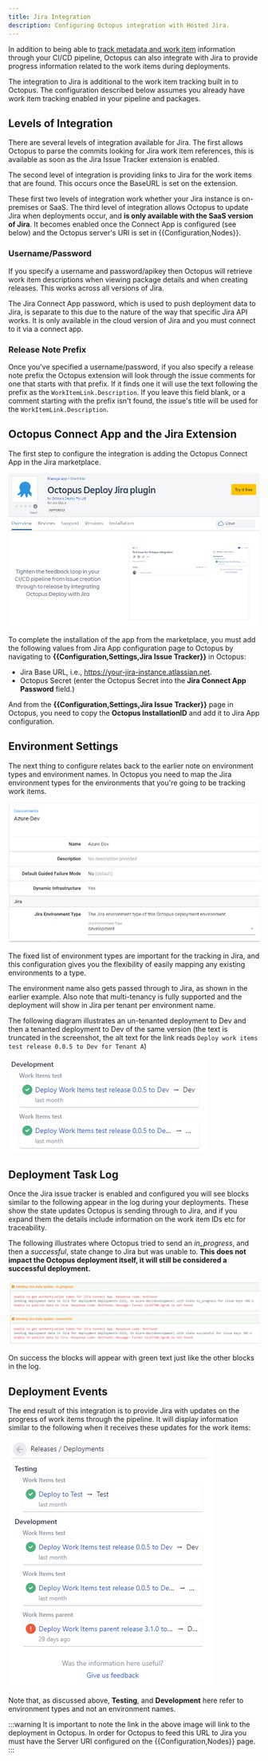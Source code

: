```yaml
---
title: Jira Integration
description: Configuring Octopus integration with Hosted Jira.
---
```


In addition to being able to [track metadata and work item](/docs/api-and-integration/metadata/index.md) information through your CI/CD pipeline, Octopus can also integrate with Jira to provide progress information related to the work items during deployments.

The integration to Jira is additional to the work item tracking built in to Octopus. The configuration described below assumes you already have work item tracking enabled in your pipeline and packages.

## Levels of Integration

There are several levels of integration available for Jira. The first allows Octopus to parse the commits looking for Jira work item references, this is available as soon as the Jira Issue Tracker extension is enabled.

The second level of integration is providing links to Jira for the work items that are found. This occurs once the BaseURL is set on the extension.

These first two levels of integration work whether your Jira instance is on-premises or SaaS. The third level of integration allows Octopus to update Jira when deployments occur, and **is only available with the SaaS version of Jira**. It becomes enabled once the Connect App is configured (see below) and the Octopus server's URI is set in {{Configuration,Nodes}}.

### Username/Password

If you specify a username and password/apikey then Octopus will retrieve work item descriptions when viewing package details and when creating releases. This works across all versions of Jira.

The Jira Connect App password, which is used to push deployment data to Jira, is separate to this due to the nature of the way that specific Jira API works. It is only available in the cloud version of Jira and you must connect to it via a connect app.

### Release Note Prefix

Once you've specified a username/password, if you also specify a release note prefix the Octopus extension will look through the issue comments for one that starts with that prefix. If it finds one it will use the text following the prefix as the `WorkItemLink.Description`. If you leave this field blank, or a comment starting with the prefix isn't found, the issue's title will be used for the `WorkItemLink.Description`.

## 

## Octopus Connect App and the Jira Extension

The first step to configure the integration is adding the Octopus Connect App in the Jira marketplace.

![Atlassian Marketplace listing](atlassian-marketplace.png)

To complete the installation of the app from the marketplace, you must add the following values from Jira App configuration page to Octopus by navigating to **{{Configuration,Settings,Jira Issue Tracker}}** in  Octopus:

- Jira Base URL, i.e., https://your-jira-instance.atlassian.net.
- Octopus Secret (enter the Octopus Secret into the **Jira Connect App Password** field.)

And from the **{{Configuration,Settings,Jira Issue Tracker}}** page in Octopus, you need to copy the **Octopus InstallationID** and add it to Jira App configuration.

## Environment Settings

The next thing to configure relates back to the earlier note on environment types and environment names. In Octopus you need to map the Jira environment types for the environments that you're going to be tracking work items.

![Octopus Environment](octo-env.png)

The fixed list of environment types are important for the tracking in Jira, and this configuration gives you the flexibility of easily mapping any existing environments to a type.

The environment name also gets passed through to Jira, as shown in the earlier example. Also note that multi-tenancy is fully supported and the deployment will show in Jira per tenant per environment name.

The following diagram illustrates an un-tenanted deployment to Dev and then a tenanted deployment to Dev of the same version (the text is truncated in the screenshot, the alt text for the link reads `Deploy work items test release 0.0.5 to Dev for Tenant A`)

![Jira Multi-Tenant progress](jira-multi-tenant.png)

## Deployment Task Log

Once the Jira issue tracker is enabled and configured you will see blocks similar to the following appear in the log during your deployments. These show the state updates Octopus is sending through to Jira, and if you expand them the details include information on the work item IDs etc for traceability.

The following illustrates where Octopus tried to send an _in_progress_, and then a _successful_, state change to Jira but was unable to. **This does not impact the Octopus deployment itself, it will still be considered a successful deployment.**

![Deployment task log](deploy-task-log.png)

On success the blocks will appear with green text just like the other blocks in the log.

## Deployment Events

The end result of this integration is to provide Jira with updates on the progress of work items through the pipeline. It will display information similar to the following when it receives these updates for the work items:

![Jira Deployments](jira-deployment.png)

Note that, as discussed above, **Testing**, and **Development** here refer to environment types and not an environment names.

:::warning
It is important to note the link in the above image will link to the deployment in Octopus. In order for Octopus to feed this URL to Jira you must have the Server URI configured on the {{Configuration,Nodes}} page.
:::